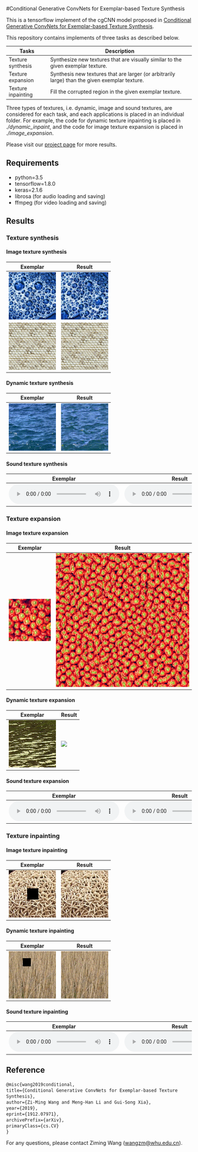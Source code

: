 #Conditional Generative ConvNets for Exemplar-based Texture Synthesis

This is a tensorflow implement of the cgCNN model proposed in [Conditional Generative ConvNets for Exemplar-based Texture Synthesis](https://arxiv.org/abs/1912.07971).

This repository contains implements of three tasks as described below. 

|Tasks|Description|
|-----|-----|
|Texture synthesis|Synthesize new textures that are visually similar to the given exemplar texture.|
|Texture expansion|Synthesis new textures that are larger (or arbitrarily large) than the given exemplar texture.|
|Texture inpainting|Fill the corrupted region in the given exemplar texture.|

Three types of textures, i.e. dynamic, image and sound textures, are considered for each task, and each applications is placed in an individual folder. For example, the code for dynamic texture inpainting is placed in *./dynamic_inpaint*, and the code for image texture expansion is placed in *./image_expansion*.

Please visit our [project page](http://captain.whu.edu.cn/cgcnn-texture/) for more results.

## Requirements
- python=3.5
- tensorflow=1.8.0
- keras=2.1.6
- librosa  (for audio loading and saving)
- ffmpeg (for video loading and saving)

## Results
### Texture synthesis
#### Image texture synthesis

|Exemplar|Result|
|--------------|--------------|
| <img src="readme_fig\i_s\bubbly_0038.jpg" width="128"/>  | <img src="readme_fig\i_s\bubbly_0038.jpg_inner_10__layer_S_3_layer_D_9_IsMean_0_Adam_0_2_5000_.jpg" width="128"/> |
| <img src="readme_fig\i_s\Texture54.png" width="128"/>  | <img src="readme_fig\i_s\Texture54.png_inner_50_layer_S_3_layer_D_9_IsMean_0_Adam_0_1_3000_.jpg" width="128"/> |


#### Dynamic texture synthesis
|Exemplar|Result|
|--------------|--------------|
|<img src="readme_fig\d_s\sample_o.gif">|<img src="readme_fig\d_s\sample.gif"> |

#### Sound texture synthesis
|Exemplar|Result|
|--------------|--------------|
|<audio controls src="readme_fig\s_s\norm_Enthusiastic_applause.wav"></audio>|<audio controls src="readme_fig\s_s\norm_Enthusiastic_applause.wav_Model_1_depth_4_IsMean_0_Adam_0_Fou_0_Gau_1e-08_inner_10_1_3000_.wav"></audio> |

### Texture expansion
#### Image texture expansion

|Exemplar|Result|
|--------------|--------------|
| <img src="readme_fig\i_e\peppers.jpg" width="128">  | <img src="readme_fig\i_e\peppers.jpg_layer_S_3_layer_D_9_inner_10_IsMean_0_Adam_1_normal_False_Gau_0.0_Fou_0.0_diversity_No_d_weight_0_0_step_2200_.jpg" width="448"> |

#### Dynamic texture expansion
|Exemplar|Result|
|--------------|--------------|
|<img src="readme_fig\d_e\origin.gif" width="128">|<img src="readme_fig\d_e\expansion.gif" width="448"> |

#### Sound texture expansion
|Exemplar|Result|
|--------------|--------------|
|<audio controls src="readme_fig\s_e\norm_shaking_paper.wav"></audio>|<audio controls src="readme_fig\s_e\norm_shaking_paper.wav_depth_4_inner_10_IsMean_0_Adam_0_Gau_0.0_diversity_No_d_weight_0.wav"></audio> |

### Texture inpainting
#### Image texture inpainting
|Exemplar|Result|
|--------------|--------------|
| <img src="readme_fig\i_i\masked_fibrous_0145.jpg" width="128"/>  | <img src="readme_fig\i_i\fibrous_0145.jpg_mask2.png_mean_1_inner_10_tv_0.0_fou_0.0001900_.jpg" width="128"/> |

#### Dynamic texture inpainting
|Exemplar|Result|
|--------------|--------------|
| <img src="readme_fig\d_i\sample_o.gif" width="128"/>  | <img src="readme_fig\d_i\sample.gif" width="128"/> |

#### Sound texture inpainting
|Exemplar|Result|
|--------------|--------------|
|<audio controls src="readme_fig\s_i\masked_norm_Bees.wav"></audio>|<audio controls src="readme_fig\s_i\norm_Bees.wav__mean_1_inner_10_fou_1600_.wav"></audio> |

## Reference

    @misc{wang2019conditional,
    title={Conditional Generative ConvNets for Exemplar-based Texture Synthesis},
    author={Zi-Ming Wang and Meng-Han Li and Gui-Song Xia},
    year={2019},
    eprint={1912.07971},
    archivePrefix={arXiv},
    primaryClass={cs.CV}
    }

For any questions, please contact Ziming Wang (wangzm@whu.edu.cn).
